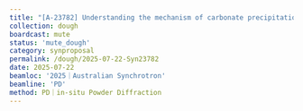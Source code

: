 ```yaml
---
title: "[A-23782] Understanding the mechanism of carbonate precipitation and secondary silicate formation during carbonation of pyroxene minerals"
collection: dough
boardcast: mute
status: 'mute_dough'
category: synproposal
permalink: /dough/2025-07-22-Syn23782
date: 2025-07-22
beamloc: '2025｜Australian Synchrotron'
beamline: 'PD'
method: PD｜in-situ Powder Diffraction
---
```

